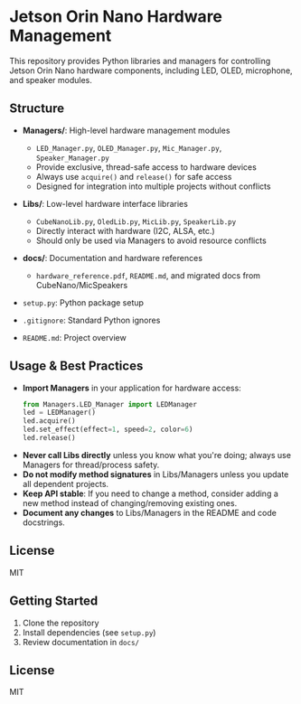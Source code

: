 
# Jetson Orin Nano Hardware Management

This repository provides Python libraries and managers for controlling Jetson Orin Nano hardware components, including LED, OLED, microphone, and speaker modules.


## Structure

- **Managers/**: High-level hardware management modules
	- `LED_Manager.py`, `OLED_Manager.py`, `Mic_Manager.py`, `Speaker_Manager.py`
	- Provide exclusive, thread-safe access to hardware devices
	- Always use `acquire()` and `release()` for safe access
	- Designed for integration into multiple projects without conflicts

- **Libs/**: Low-level hardware interface libraries
	- `CubeNanoLib.py`, `OledLib.py`, `MicLib.py`, `SpeakerLib.py`
	- Directly interact with hardware (I2C, ALSA, etc.)
	- Should only be used via Managers to avoid resource conflicts

- **docs/**: Documentation and hardware references
	- `hardware_reference.pdf`, `README.md`, and migrated docs from CubeNano/MicSpeakers
- `setup.py`: Python package setup
- `.gitignore`: Standard Python ignores
- `README.md`: Project overview

## Usage & Best Practices

- **Import Managers** in your application for hardware access:
	```python
	from Managers.LED_Manager import LEDManager
	led = LEDManager()
	led.acquire()
	led.set_effect(effect=1, speed=2, color=6)
	led.release()
	```
- **Never call Libs directly** unless you know what you're doing; always use Managers for thread/process safety.
- **Do not modify method signatures** in Libs/Managers unless you update all dependent projects.
- **Keep API stable**: If you need to change a method, consider adding a new method instead of changing/removing existing ones.
- **Document any changes** to Libs/Managers in the README and code docstrings.

## License
MIT

## Getting Started

1. Clone the repository
2. Install dependencies (see `setup.py`)
3. Review documentation in `docs/`

## License

MIT
